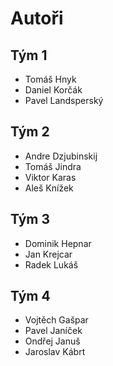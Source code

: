# Autoři

## Tým 1

- Tomáš Hnyk
- Daniel Korčák
- Pavel Landsperský

## Tým 2

- Andre Dzjubinskij
- Tomáš Jindra
- Viktor Karas
- Aleš Knížek

## Tým 3

- Dominik Hepnar
- Jan Krejcar
- Radek Lukáš

## Tým 4

- Vojtěch Gašpar
- Pavel Janíček
- Ondřej Januš
- Jaroslav Kábrt

